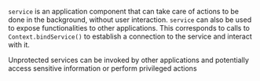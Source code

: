 `service` is an application component that can take care of actions to be done in the background, without user
interaction. `service` can also be used to expose functionalities to other applications. This corresponds to calls
to `Context.bindService()` to establish a connection to the service and interact with it.

Unprotected services can be invoked by other applications and potentially access sensitive information or perform
privileged actions